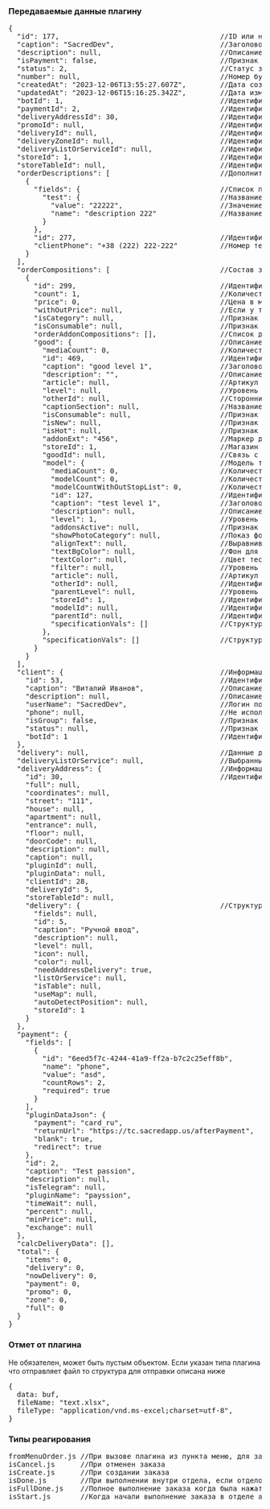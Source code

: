 ### Передаваемые данные плагину

<pre>{
  "id": 177,                                      //ID или номер заказа
  "caption": "SacredDev",                         //Заголовок, заполняется при создании заказа и обычно это ник пользователя
  "description": null,                            //Описание заказа, на текущий момент пустое
  "isPayment": false,                             //Признак оплаты, true если заказа оплачен
  "status": 2,                                    //Статус заказа. 0-создан, 1 - начат, 2 - завершен, -1 - отменен
  "number": null,                                 //Номер будет заполнен в следующих версия внутренний номер заказа
  "createdAt": "2023-12-06T13:55:27.607Z",        //Дата создания заказа
  "updatedAt": "2023-12-06T15:16:25.342Z",        //Дата изменения данных заказа
  "botId": 1,                                     //Идентификатор бота в котором был создан заказ
  "paymentId": 2,                                 //Идентификатор способа оплаты
  "deliveryAddressId": 30,                        //Идентификатор адреса клиента
  "promoId": null,                                //Идентификатор использованного промокода
  "deliveryId": null,                             //Идентификатор использованного типа доставки
  "deliveryZoneId": null,                         //Идентификатор расчетной зоны доставки
  "deliveryListOrServiceId": null,                //ИдентификаторСписка из зон доставки
  "storeId": 1,                                   //Идентификатор магазина, может быть пустым если у бота указано больше одного магазина
  "storeTableId": null,                           //Идентификатор столика для заказа
  "orderDescriptions": [                          //Дополнительные поля для заказа, от оплаты и/или доставки
    {
      "fields": {                                 //Список полей
        "test": {                                 //Название дополнительного поля
          "value": "22222",                       //Значение введенное пользователем
          "name": "description 222"               //Название поля
        }
      },
      "id": 277,                                  //Идентификатор описания для заказа
      "clientPhone": "+38 (222) 222-222"          //Номер телефона указанный клиентом. Создается если есть дополнительное поля с именем phone
    }
  ],
  "orderCompositions": [                          //Состав заказа
    {
      "id": 299,                                  //Идентификатор состава
      "count": 1,                                 //Количество, 1 если продается дополнение а не сам товар
      "price": 0,                                 //Цена в момент продажи
      "withOutPrice": null,                       //Если у товара указано не участвует в расчете
      "isCategory": null,                         //Признак категории, устаревший функционал в следующих версиях может отсутствовать
      "isConsumable": null,                       //Признак того что товар как расходник
      "orderAddonCompositions": [],               //Список дополнений для этого товара, поля аналогичные как и у товара
      "good": {                                   //Описание самого товара
        "mediaCount": 0,                          //Количество фото для товара
        "id": 469,                                //Идентификатор товара
        "caption": "good level 1",                //Заголовок товара
        "description": "",                        //Описание товара
        "article": null,                          //Артикул товара
        "level": null,                            //Уровень для сортировки вывода в списке товаров
        "otherId": null,                          //Сторонний идентификатор из сторонней системы
        "captionSection": null,                   //Название раздела для дополнений
        "isConsumable": null,                     //Признак расходника
        "isNew": null,                            //Признак нового товара, если он установлен в ручную, а не на уровне магазина
        "isHot": null,                            //Признак горячего предложения
        "addonExt": "456",                        //Маркер для товара
        "storeId": 1,                             //Магазин на котором расположен товара, может быть пустым
        "goodId": null,                           //Связь с товаром при копировании
        "model": {                                //Модель товара
          "mediaCount": 0,                        //Количество фото модели
          "modelCount": 0,                        //Количество вложенных моделей
          "modelCountWithOutStopList": 0,         //Количество моделей в стоп листе
          "id": 127,                              //Идентификатор модели
          "caption": "test level 1",              //Заголовок модели
          "description": null,                    //Описание модели
          "level": 1,                             //Уровень для сортировки показа моделей
          "addonsActive": null,                   //Признак активного выбранного дополнения по умолчанию, не используется
          "showPhotoCategory": null,              //Показ фото как раздела в общем списке
          "alignText": null,                      //Выравнивание текста
          "textBgColor": null,                    //Фон для обводки текста
          "textColor": null,                      //Цвет теста
          "filter": null,                         //Уровень размытия
          "article": null,                        //Артикул
          "otherId": null,                        //Идентификатор из сторонней системы
          "parentLevel": null,                    //Уровень вложения модели
          "storeId": 1,                           //Идентификатор магазина
          "modelId": null,                        //Идентификатор копирования модели
          "parentId": null,                       //Идентификатор вложения модели
          "specificationVals": []                 //Структура для характеристик модели
        },
        "specificationVals": []                   //Структура для характеристик товара
      }
    }
  ],
  "client": {                                     //Информация о клиенте
    "id": 53,                                     //Идентификатор клиента
    "caption": "Виталий Иванов",                  //Описание клиента, фио
    "description": null,                          //Описание, на текущий момент не используется
    "userName": "SacredDev",                      //Логин пользователя
    "phone": null,                                //Не используется
    "isGroup": false,                             //Признак того что это группа а не просто клиент
    "status": null,                               //Признак блокировки, -1 заблокирован бот клиентом 
    "botId": 1                                    //Идентификатор бота
  },
  "delivery": null,                               //Данные для доставки
  "deliveryListOrService": null,                  //Выбранный способ доставки из списка
  "deliveryAddress": {                            //Информация о созданном адресе у клиента зависит от используемого плагина и типа доставки
    "id": 30,                                     //Идентификатор записи
    "full": null,
    "coordinates": null,
    "street": "111",
    "house": null,
    "apartment": null,
    "entrance": null,
    "floor": null,
    "doorCode": null,
    "description": null,
    "caption": null,
    "pluginId": null,
    "pluginData": null,
    "clientId": 28,
    "deliveryId": 5,
    "storeTableId": null,
    "delivery": {                                 //Структура типа доставки
      "fields": null,
      "id": 5,
      "caption": "Ручной ввод",
      "description": null,
      "level": null,
      "icon": null,
      "color": null,
      "needAddressDelivery": true,
      "listOrService": null,
      "isTable": null,
      "useMap": null,
      "autoDetectPosition": null,
      "storeId": 1
    }
  },
  "payment": {                                               //Способ оплаты
    "fields": [                                              //Дополнительные поля которые есть у оплаты
      {
        "id": "6eed5f7c-4244-41a9-ff2a-b7c2c25eff8b",
        "name": "phone",
        "value": "asd",
        "countRows": 2,
        "required": true
      }
    ],
    "pluginDataJson": {                                      //Данные из плагина оплаты, данные зависит от самого плагина
      "payment": "card_ru",
      "returnUrl": "https://tc.sacredapp.us/afterPayment",
      "blank": true,
      "redirect": true
    },
    "id": 2,                                                 //Идентификатор оплаты
    "caption": "Test passion",
    "description": null,
    "isTelegram": null,
    "pluginName": "payssion",                                //Название используемого плагина
    "timeWait": null,
    "percent": null,
    "minPrice": null,
    "exchange": null
  },
  "calcDeliveryData": [],                                    //Данные по расчету веса или критерия доставки
  "total": {                                                 //Общие данные оплаты по заказу, суммы разделенные по типам
    "items": 0,
    "delivery": 0,
    "nowDelivery": 0,
    "payment": 0,
    "promo": 0,
    "zone": 0,
    "full": 0
  }
}
</pre>

### Отмет от плагина

Не обязателен, может быть пустым объектом. Если указан типа плагина что отправляет файл то структура для отправки описана ниже

<pre>{
  data: buf,                                                 //Данные для отправки клиенту, используется если нужно в плагине отправить файл
  fileName: "text.xlsx",                                     //Название файла для отправки клиенту
  fileType: "application/vnd.ms-excel;charset=utf-8",        //Тип отправляемых данных
}
</pre>

### Типы реагирования

<pre>
fromMenuOrder.js //При вызове плагина из пункта меню, для заказа или списка заказов
isCancel.js      //При отменен заказа
isCreate.js      //При создании заказа
isDone.js        //При выполнении внутри отдела, если отделов несколько то будет вызван при выполнении в каждом из них
isFullDone.js    //Полное выполнение заказа когда была нажата выполнить в последнем отделе, или когда выполнили заказа из админ панели
isStart.js       //Когда начали выполнение заказа в отделе аналогично выполнении внутри отдела
</pre>
